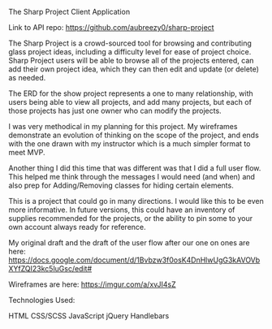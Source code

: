 The Sharp Project Client Application

Link to API repo: https://github.com/aubreezy0/sharp-project

The Sharp Project is a crowd-sourced tool for browsing and contributing glass project ideas, including a difficulty level for ease of project choice. Sharp Project users will be able to browse all of the projects entered, can add their own project idea, which they can then edit and update (or delete) as needed. 

The ERD for the show project represents a one to many relationship, with users being able to view all projects, and add many projects, but each of those projects has just one owner who can modify the projects.

I was very methodical in my planning for this project. My wireframes demonstrate an evolution of thinking on the scope of the project, and ends with the one drawn with my instructor which is a much simpler format to meet MVP.

Another thing I did this time that was different was that I did a full user flow. This helped me think through the messages I would need (and when) and also prep for Adding/Removing classes for hiding certain elements.

This is a project that could go in many directions. I would like this to be even more informative. In future versions, this could have an inventory of supplies recommended for the projects, or the ability to pin some to your own account always ready for reference.

My original draft and the draft of the user flow after our one on ones are here:
https://docs.google.com/document/d/1Bvbzw3f0osK4DnHlwUgG3kAVOVbXYfZQI23kc5luGsc/edit#

Wireframes are here:
https://imgur.com/a/xvJI4sZ

Technologies Used:

HTML
CSS/SCSS
JavaScript
jQuery
Handlebars
